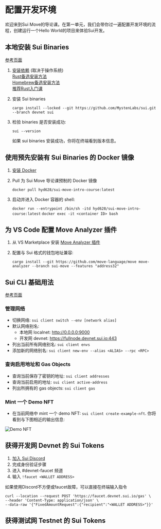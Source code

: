 # 配置开发环境

欢迎来到Sui Move的导论课。在第一单元，我们会带你过一遍配置开发环境的流程，创建运行一个Hello World的项目来体验Sui开发。

## 本地安装 Sui Binaries 

[参考页面](https://docs.sui.io/build/install#install-sui-binaries)

1. [安装依赖](https://docs.sui.io/build/install#prerequisites) (取决于操作系统)   
   [Rust备选安装方法](https://www.cnblogs.com/hustcpp/p/12341098.html)  
   [Homebrew备选安装方法](https://mirrors.tuna.tsinghua.edu.cn/help/homebrew/)  
   [推荐Rust入门课](https://www.bilibili.com/video/BV1hp4y1k7SV)  

2. 安装 Sui binaries
    
    `cargo install --locked --git https://github.com/MystenLabs/sui.git --branch devnet sui`

3. 检验 binaries 是否安装成功:

    `sui --version`

    如果 sui binaries 安装成功，你将在终端看到版本信息。
    
## 使用预先安装有 Sui Binaries 的 Docker 镜像

1. [安装 Docker](https://docs.docker.com/get-docker/)

2. Pull 为 Sui Move 导论课预制的 Docker 镜像

    `docker pull hyd628/sui-move-intro-course:latest`

3. 启动并进入 Docker 容器的 shell:

    `docker run --entrypoint /bin/sh -itd hyd628/sui-move-intro-course:latest`
    `docker exec -it <container ID> bash`

## 为 VS Code 配置 Move Analyzer 插件

1. 从 VS Marketplace 安装 [Move Analyzer 插件](https://marketplace.visualstudio.com/items?itemName=move.move-analyzer)

2. 配置与 Sui 格式的钱包地址兼容:

    `cargo install --git https://github.com/move-language/move move-analyzer --branch sui-move --features "address32"`

## Sui CLI 基础用法

[参考页面](https://docs.sui.io/build/cli-client)

### 管理网络

- 切换网络: `sui client switch --env [network alias]`
- 默认网络别名: 
    - 本地网 localnet: http://0.0.0.0:9000
    - 开发网 devnet: https://fullnode.devnet.sui.io:443
- 列出当前所有网络别名: `sui client envs`
- 添加新的网络别名: `sui client new-env --alias <ALIAS> --rpc <RPC>`

### 查询启用地址和 Gas Objects

- 查询当前保存了密钥的地址: `sui client addresses`
- 查询当前启用的地址: `sui client active-address`
- 列出所拥有的 gas objects: `sui client gas`

### Mint 一个 Demo NFT

- 在当前网络中 mint 一个 demo NFT: `sui client create-example-nft`. 你将看到与下图相近的输出信息:

![Demo NFT](https://github.com/sui-foundation/sui-move-intro-course/blob/main/unit-one/images/demo-nft.png)

## 获得开发网 Devnet 的 Sui Tokens

1. [加入 Sui Discord](https://discord.gg/sui)
2. 完成身份验证步骤
3. 进入 #devnet-faucet 频道
4. 输入 `!faucet <WALLET ADDRESS>`
  
如果使用Discord不方便或faucet故障，可以直接在终端输入指令  
```
curl --location --request POST 'https://faucet.devnet.sui.io/gas' \
--header 'Content-Type: application/json' \
--data-raw '{"FixedAmountRequest":{"recipient":"<WALLET ADDRESS>"}}'
```

## 获得测试网 Testnet 的 Sui Tokens




